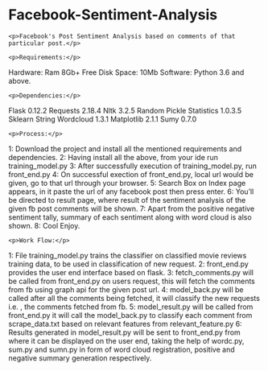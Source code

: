 # Facebook-Sentiment-Analysis
```
<p>Facebook's Post Sentiment Analysis based on comments of that particular post.</p> 
```
```
<p>Requirements:</p>
```

Hardware: Ram 8Gb+
Free Disk Space: 10Mb
Software: Python 3.6 and above.

```
<p>Dependencies:</p>
```

Flask 0.12.2
Requests 2.18.4
Nltk 3.2.5
Random
Pickle
Statistics 1.0.3.5
Sklearn
String
Wordcloud 1.3.1
Matplotlib 2.1.1
Sumy 0.7.0

```
<p>Process:</p>
```

1: Download the project and install all the mentioned requirements and dependencies.
2: Having install all the above, from your ide run training_model.py
3: After successfully execution of training_model.py, run front_end.py
4: On successful exection of front_end.py, local url would be given, go to that url through
your browser.
5: Search Box on Index page appears, in it paste the url of any facebook post then press
enter.
6: You’ll be directed to result page, where result of the sentiment analysis of the given fb
post comments will be shown.
7: Apart from the positive negative sentiment tally, summary of each sentiment along with
word cloud is also shown.
8: Cool Enjoy.

```
<p>Work Flow:</p>
```

1: File training_model.py trains the classifier on classified movie reviews training data, to be
used in classification of new request.
2: front_end.py provides the user end interface based on flask.
3: fetch_comments.py will be called from front_end.py on users request, this will fetch the
comments from fb using graph api for the given post url.
4: model_back.py will be called after all the comments being fetched, it will classify the new
requests i.e. , the comments fetched from fb.
5: model_result.py will be called from front_end.py it will call the model_back.py to classify
each comment from scrape_data.txt based on relevant features from relevant_feature.py
6: Results generated in model_result.py will be sent to front_end.py from where it can be
displayed on the user end, taking the help of wordc.py, sum.py and sumn.py in form of word
cloud registration, positive and negative summary generation respectively.

